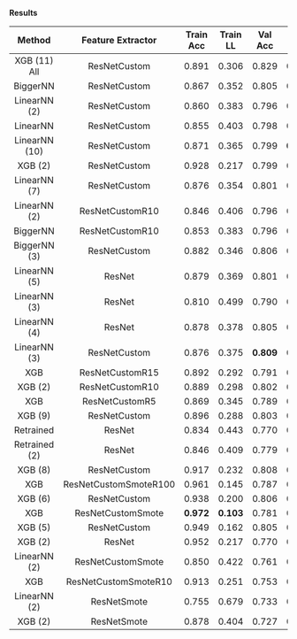 **Results**
  
| Method             |   Feature Extractor   | Train Acc | Train LL  |  Val Acc  |   Val LL  |  Test Acc |  Test LL  |   Cmp LL   |
| :----------------: | :-------------------: | :-------: | :-------: | :-------: | :-------: | :-------: | :-------: | :--------: |
| XGB (11) All       | ResNetCustom          |   0.891   |   0.306   |   0.829   |   0.459   |   0.825   |   0.450   |     -      |
| BiggerNN           | ResNetCustom          |   0.867   |   0.352   |   0.805   |   0.538   |   0.805   | **0.499** |   0.5290   |
| LinearNN (2)       | ResNetCustom          |   0.860   |   0.383   |   0.796   |   0.528   |   0.802   |   0.500   | **0.5201** |
| LinearNN           | ResNetCustom          |   0.855   |   0.403   |   0.798   |   0.529   |   0.801   |   0.505   |   0.5231   |
| LinearNN (10)      | ResNetCustom          |   0.871   |   0.365   |   0.799   | **0.525** | **0.806** |   0.508   |     -      |
| XGB (2)            | ResNetCustom          |   0.928   |   0.217   |   0.799   |   0.565   |   0.805   |   0.517   |     -      |
| LinearNN (7)       | ResNetCustom          |   0.876   |   0.354   |   0.801   |   0.534   |   0.802   |   0.524   |     -      |
| LinearNN (2)       | ResNetCustomR10       |   0.846   |   0.406   |   0.796   |   0.548   |   0.800   |   0.521   |     -      |
| BiggerNN           | ResNetCustomR10       |   0.853   |   0.383   |   0.796   |   0.558   |   0.791   |   0.526   |     -      |
| BiggerNN (3)       | ResNetCustom          |   0.882   |   0.346   |   0.806   |   0.537   |   0.802   |   0.531   |     -      |
| LinearNN (5)       | ResNet                |   0.879   |   0.369   |   0.801   |   0.547   |   0.798   |   0.533   |     -      |
| LinearNN (3)       | ResNet                |   0.810   |   0.499   |   0.790   |   0.561   |   0.793   |   0.535   |     -      |
| LinearNN (4)       | ResNet                |   0.878   |   0.378   |   0.805   |   0.549   |   0.801   |   0.536   |     -      |
| LinearNN (3)       | ResNetCustom          |   0.876   |   0.375   | **0.809** |   0.541   |   0.800   |   0.537   |     -      |
| XGB                | ResNetCustomR15       |   0.892   |   0.292   |   0.791   |   0.575   |   0.796   |   0.541   |     -      |
| XGB (2)            | ResNetCustomR10       |   0.889   |   0.298   |   0.802   |   0.574   |   0.805   |   0.541   |     -      |
| XGB                | ResNetCustomR5        |   0.869   |   0.345   |   0.789   |   0.582   |   0.798   |   0.547   |     -      |
| XGB (9)            | ResNetCustom          |   0.896   |   0.288   |   0.803   |   0.550   |   0.804   |   0.550   |     -      |
| Retrained          | ResNet                |   0.834   |   0.443   |   0.770   |   0.590   |   0.785   |   0.553   |     -      |
| Retrained (2)      | ResNet                |   0.846   |   0.409   |   0.779   |   0.588   |   0.793   |   0.556   |     -      |
| XGB (8)            | ResNetCustom          |   0.917   |   0.232   |   0.808   |   0.551   |   0.806   |   0.559   |     -      |
| XGB                | ResNetCustomSmoteR100 |   0.961   |   0.145   |   0.787   |   0.595   |   0.786   |   0.567   |     -      |
| XGB (6)            | ResNetCustom          |   0.938   |   0.200   |   0.806   |   0.571   |   0.804   |   0.574   |     -      |
| XGB                | ResNetCustomSmote     | **0.972** | **0.103** |   0.781   |   0.623   |   0.798   |   0.574   |     -      |
| XGB (5)            | ResNetCustom          |   0.949   |   0.162   |   0.805   |   0.577   |   0.804   |   0.581   |     -      |
| XGB (2)            | ResNet                |   0.952   |   0.217   |   0.770   |   0.596   |   0.778   |   0.582   |     -      |
| LinearNN (2)       | ResNetCustomSmote     |   0.850   |   0.422   |   0.761   |   0.590   |   0.778   |   0.583   |     -      |
| XGB                | ResNetCustomSmoteR10  |   0.913   |   0.251   |   0.753   |   0.672   |   0.760   |   0.630   |     -      |
| LinearNN (2)       | ResNetSmote           |   0.755   |   0.679   |   0.733   |   0.721   |   0.753   |   0.705   |     -      |
| XGB (2)            | ResNetSmote           |   0.878   |   0.404   |   0.727   |   0.769   |   0.722   |   0.738   |     -      |
